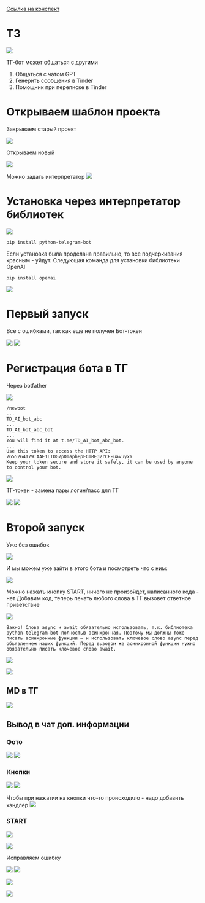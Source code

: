 [Ссылка на конспект](https://javarush.com/groups/posts/68450-predvariteljhnaja-podgotovka-i-konspekt-k-zanjatiju-1)
# ТЗ

![](../_picturres/image_20250325175901.png)

ТГ-бот может общаться с другими
1. Общаться с чатом GPT
2. Генерить сообщения в Tinder
3. Помощник при переписке в Tinder

# Открываем шаблон проекта

Закрываем старый проект

![](../_picturres/image_20250325180332.png)

Открываем новый

![](../_picturres/image_20250325180438.png)

Можно задать интерпретатор
![](../_picturres/image_20250325180700.png)

# Установка через интерпретатор библиотек

![](../_picturres/image_20250325181252.png)
```
pip install python-telegram-bot
```
Если установка была проделана правильно, то все подчеркивания красным - уйдут. Следующая команда для установки библиотеки OpenAI

```
pip install openai
```

![](../_picturres/image_20250325185603.png)

# Первый запуск

Все с ошибками, так как еще не получен Бот-токен

![](../_picturres/image_20250325185759.png)
![](../_picturres/image_20250325185832.png)

# Регистрация бота в ТГ

Через botfather

![](../_picturres/image_20250325190119.png)

```
/newbot
...
TD_AI_bot_abc
...
TD_AI_bot_abc_bot
...
You will find it at t.me/TD_AI_bot_abc_bot. 
...
Use this token to access the HTTP API:
7655264179:AAE1LTOG7pDmaphBpFCmRE32rCF-uavuyxY
Keep your token secure and store it safely, it can be used by anyone to control your bot.
```

![](../_picturres/image_20250325190533.png)

ТГ-токен - замена пары логин/пасс для ТГ

![](../_picturres/image_20250325190652.png)
![](../_picturres/image_20250325190727.png)

# Второй запуск

Уже без ошибок

![](../_picturres/image_20250325190820.png)

И мы можем уже зайти в этого бота и посмотреть что с ним:

![](../_picturres/image_20250325191015.png)

Можно нажать кнопку START, ничего не произойдет, написанного кода - нет
Добавим код, теперь печать любого слова в ТГ вызовет ответное приветствие

![](../_picturres/image_20250325191814.png)

```
Важно! Слова async и await обязательно использовать, т.к. библиотека python-telegram-bot полностью асинхронная. Поэтому мы должны тоже писать асинхронные функции – и использовать ключевое слово async перед объявлением наших функций. Перед вызовом же асинхронной функции нужно обязательно писать ключевое слово await.  
```

![](../_picturres/image_20250325192103.png)

![](../_picturres/image_20250325192412.png)

## MD в ТГ

![](../_picturres/image_20250325192533.png)

## Вывод в чат доп. информации
### Фото

![](../_picturres/image_20250325193024.png)
 ![](../_picturres/image_20250325193137.png)
### Кнопки

![](../_picturres/image_20250325193526.png)
![](../_picturres/image_20250325193624.png)

Чтобы при нажатии на кнопки что-то происходило - надо добавить хэндлер
 ![](../_picturres/image_20250325194040.png)

### START

![](../_picturres/image_20250325194919.png)

![](../_picturres/image_20250325195559.png)

Исправляем ошибку

![](../_picturres/image_20250325195827.png)
![](../_picturres/image_20250325200016.png)

![](../_picturres/image_20250325200151.png)

![](../_picturres/image_20250325200325.png)
